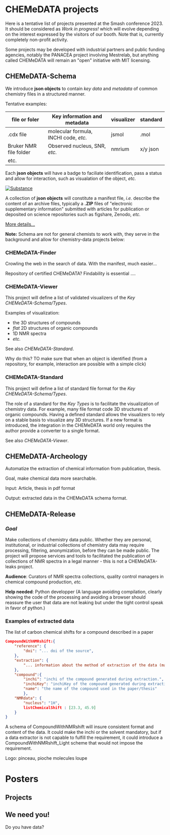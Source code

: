 # CHEMeDATA projects

Here is a tentative list of projects presented at the Smash conference 2023. It should be considered as *Work in progress!* which will evolve depending on the interest expressed by the visitors of our booth. Note that is, currently completely non-profit activity. 

Some projects may be developed with industrial partners and public funding agencies, notably the PANACEA project involving Mestrelab, but anything called CHEMeDATA will remain an "open" initiative with MIT licensing.

## CHEMeDATA-Schema

We introduce **json objects** to contain *key data* and *metadata* of common chemistry files in a structured manner.

Tentative examples:

|file or foler|Key information and metadata|visualizer|standard|
|---|----|---|--|
|.cdx file|molecular formula, INCHI code, *etc.*|jsmol|.mol|
|Bruker NMR file folder|Observed nucleus, SNR, *etc.*|nmrium|x/y json|
|etc.||||


Each **json objects** will have a badge to faciliate identification, pass a status and allow for interaction, such as visualation of the object, *etc.*

[![Substance](https://img.shields.io/endpoint?url=https://badge.archiveforge.org/chemistry/v0.1/substance.json)](./substance) 

A collection of **json objects**  will constitute a manifest file, *i.e.* describe the content of an archive files, typically a **.ZIP** files of "electronic supplementary information" submitted with articles for publication or deposited on science repositories such as figshare, Zenodo, *etc.*

[More details...](./schema.md)

**Note:** Schema are not for general chemists to work with, they serve in the background and allow for chemistry-data projects below:

### CHEMeDATA-Finder

Crowling the web in the search of data. With the manifest, much easier...

Repository of certified CHEMeDATA?
Findability is essential ....
### CHEMeDATA-Viewer

This project will define a list of validated visualizers of the *Key CHEMeDATA-Schema/Types*.

Examples of visualization: 
- the 3D structures of compounds
- *flat* 2D structures of organic compounds
- 1D NMR spectra
- *etc.*

See also *CHEMeDATA-Standard*.

Why do this? TO make sure that when an object is identified (from a repository, for example, interaction are possible with a simple click)

### CHEMeDATA-Standard

This project will define a list of standard file format for the *Key CHEMeDATA-Schema/Types*.

The role of a standard for the *Key Types* is to facilitate the visualization of chemistry data. For example, many file format code 3D structures of organic compounds. Having a defined standard allows the visualizers to rely on a stable basis to visualize any 3D structures. If a new format is introduced, the integration in the CHEMeDATA world only requires the author provide a converter to a single format.

See also *CHEMeDATA-Viewer*.

## CHEMeDATA-Archeology

Automatize the extraction of chemical information from publication, thesis. 

Goal, make chemical data more searchable.

Input: Article, thesis in pdf format

Output: extracted data in the CHEMeDATA schema format.

## CHEMeDATA-Release

### *Goal*
Make collections of chemistry data public. Whether they are personal, institutional, or industrial collections of chemistry data may require processing, filtering, anonymization, before they can be made public. The project will propose services and tools to facilitated the publication of collections of NMR spectra in a legal manner - this is not a CHEMeDATA-leaks project. 

**Audience**: Curators of NMR spectra collections, quality control managers in chemical compound production, *etc.*

**Help needed**: Python developper (A language avoiding compilation, clearly showing the code of the processing and avoiding a browser should reassure the user that data are not leaking but under the tight control speak in favor of python.)



### Examples of extracted data

The list of carbon chemical shifts for a compound described in a paper

```json
CompoundWithNMRshift:{
	"reference": {
		"doi": "... doi of the source",
	},
	"extraction": {
		"... information about the method of extraction of the data (manual... software... author...)"
	},
	"compound":{
		"inchi": "inchi of the compound generated during extraction.",
		"inchiKey": "inchiKey of the compound generated during extraction. ?Needed?",
		"name": "the name of the compound used in the paper/thesis"
		},
	"NMRdata": {
		"nucleus": "1H",
		listChemicalShift : [23.3, 45.9]
	}
}
```

A schema of CompoundWithNMRshift will insure consistent format and content of the data. It could make the inchi or the solvent mandatory, but if a data extractor is not capable to fulfill the requirement, it could introduce a CompoundWithNMRshift_Light scheme that would not impose the requirement. 

Logo: pinceau, pioche molecules loupe

# Posters

## Projects

## We need you!

Do you have data?